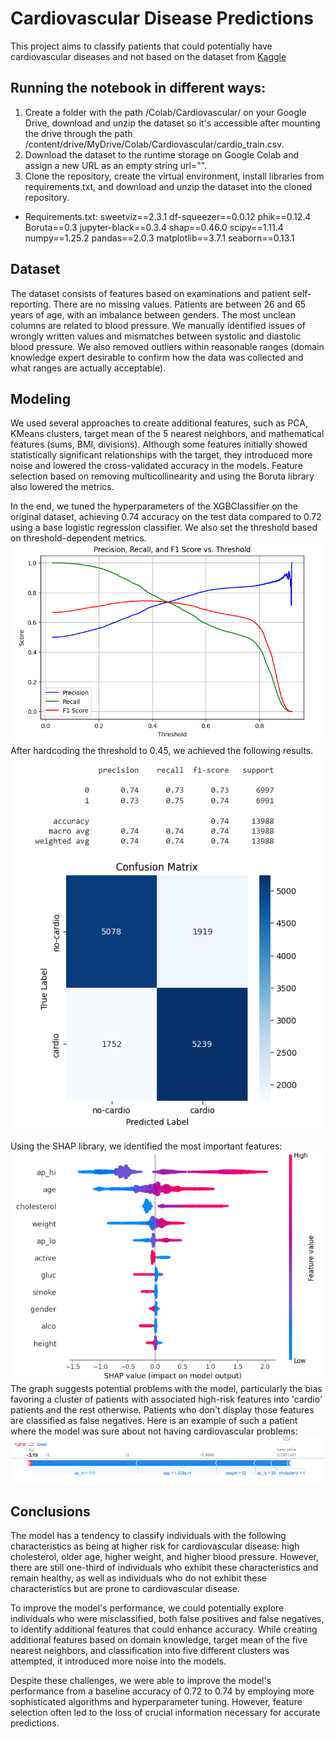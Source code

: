 # Cardiovascular Disease Predictions

This project aims to classify patients that could potentially have cardiovascular diseases and not based on the dataset from [Kaggle](https://www.kaggle.com/datasets/sulianova/cardiovascular-disease-dataset?resource=download) 

## Running the notebook in different ways:
1) Create a folder with the path /Colab/Cardiovascular/ on your Google Drive, download and unzip the dataset so it's accessible after mounting the drive through the path /content/drive/MyDrive/Colab/Cardiovascular/cardio_train.csv.
2) Download the dataset to the runtime storage on Google Colab and assign a new URL as an empty string url="".
3) Clone the repository, create the virtual environment, install libraries from requirements.txt, and download and unzip the dataset into the cloned repository.
* Requirements.txt:
sweetviz==2.3.1
df-squeezer==0.0.12
phik==0.12.4
Boruta==0.3
jupyter-black==0.3.4
shap==0.46.0
scipy==1.11.4
numpy==1.25.2
pandas==2.0.3
matplotlib==3.7.1
seaborn==0.13.1

## Dataset
The dataset consists of features based on examinations and patient self-reporting. There are no missing values. Patients are between 26 and 65 years of age, with an imbalance between genders. The most unclean columns are related to blood pressure. We manually identified issues of wrongly written values and mismatches between systolic and diastolic blood pressure. We also removed outliers within reasonable ranges (domain knowledge expert desirable to confirm how the data was collected and what ranges are actually acceptable).

## Modeling
We used several approaches to create additional features, such as PCA, KMeans clusters, target mean of the 5 nearest neighbors, and mathematical features (sums, BMI, divisions). Although some features initially showed statistically significant relationships with the target, they introduced more noise and lowered the cross-validated accuracy in the models. Feature selection based on removing multicollinearity and using the Boruta library also lowered the metrics.

In the end, we tuned the hyperparameters of the XGBClassifier on the original dataset, achieving 0.74 accuracy on the test data compared to 0.72 using a base logistic regression classifier. We also set the threshold based on threshold-dependent metrics.
![Threshold](img/threshold.png)
After hardcoding the threshold to 0.45, we achieved the following results.
![Metrics](img/metrics.png)

Using the SHAP library, we identified the most important features:
![SHAP Importance](img/shap_importance.png)
The graph suggests potential problems with the model, particularly the bias favoring a cluster of patients with associated high-risk features into 'cardio' patients and the rest otherwise. Patients who don't display those features are classified as false negatives. Here is an example of such a patient where the model was sure about not having cardiovascular problems:
![Worst Prediction](img/worst_pred.png)

## Conclusions
The model has a tendency to classify individuals with the following characteristics as being at higher risk for cardiovascular disease: high cholesterol, older age, higher weight, and higher blood pressure. However, there are still one-third of individuals who exhibit these characteristics and remain healthy, as well as individuals who do not exhibit these characteristics but are prone to cardiovascular disease.

To improve the model's performance, we could potentially explore individuals who were misclassified, both false positives and false negatives, to identify additional features that could enhance accuracy. While creating additional features based on domain knowledge, target mean of the five nearest neighbors, and classification into five different clusters was attempted, it introduced more noise into the models.

Despite these challenges, we were able to improve the model's performance from a baseline accuracy of 0.72 to 0.74 by employing more sophisticated algorithms and hyperparameter tuning. However, feature selection often led to the loss of crucial information necessary for accurate predictions.
